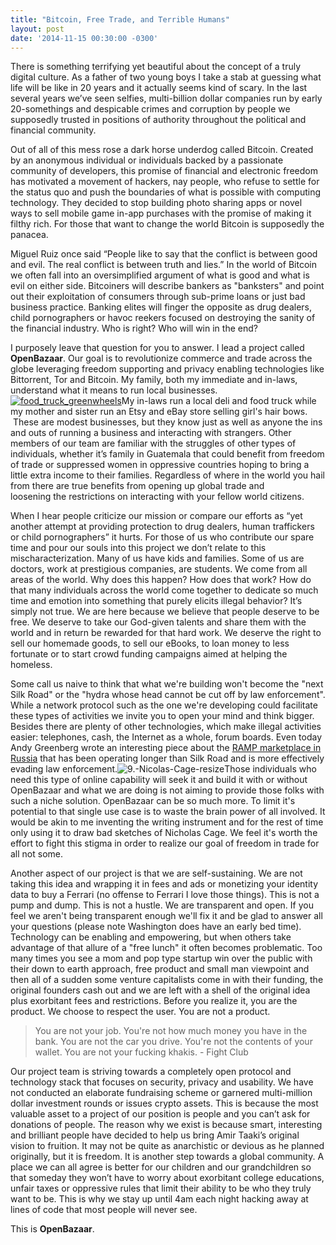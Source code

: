 ```yaml
---
title: "Bitcoin, Free Trade, and Terrible Humans" 
layout: post
date: '2014-11-15 00:30:00 -0300'
---
```

        
There is something terrifying yet beautiful about the concept of a truly digital culture. As a father of two young boys I take a stab at guessing what life will be like in 20 years and it actually seems kind of scary. In the last several years we’ve seen selfies, multi-billion dollar companies run by early 20-somethings and despicable crimes and corruption by people we supposedly trusted in positions of authority throughout the political and financial community.

Out of all of this mess rose a dark horse underdog called Bitcoin. Created by an anonymous individual or individuals backed by a passionate community of developers, this promise of financial and electronic freedom has motivated a movement of hackers, nay people, who refuse to settle for the status quo and push the boundaries of what is possible with computing technology. They decided to stop building photo sharing apps or novel ways to sell mobile game in-app purchases with the promise of making it filthy rich. For those that want to change the world Bitcoin is supposedly the panacea.

Miguel Ruiz once said “People like to say that the conflict is between good and evil. The real conflict is between truth and lies.” In the world of Bitcoin we often fall into an oversimplified argument of what is good and what is evil on either side. Bitcoiners will describe bankers as "banksters" and point out their exploitation of consumers through sub-prime loans or just bad business practice. Banking elites will finger the opposite as drug dealers, child pornographers or havoc reekers focused on destroying the sanity of the financial industry. Who is right? Who will win in the end?

I purposely leave that question for you to answer. I lead a project called **OpenBazaar**. Our goal is to revolutionize commerce and trade across the globe leveraging freedom supporting and privacy enabling technologies like Bittorrent, Tor and Bitcoin. My family, both my immediate and in-laws, understand what it means to run local businesses. [![food_truck_greenwheels](food_truck_greenwheels.png)](https://blog.openbazaar.org/wp-content/uploads/2014/11/food_truck_greenwheels.png)My in-laws run a local deli and food truck while my mother and sister run an Etsy and eBay store selling girl's hair bows.  These are modest businesses, but they know just as well as anyone the ins and outs of running a business and interacting with strangers. Other members of our team are familiar with the struggles of other types of individuals, whether it’s family in Guatemala that could benefit from freedom of trade or suppressed women in oppressive countries hoping to bring a little extra income to their families. Regardless of where in the world you hail from there are true benefits from opening up global trade and loosening the restrictions on interacting with your fellow world citizens.

When I hear people criticize our mission or compare our efforts as “yet another attempt at providing protection to drug dealers, human traffickers or child pornographers” it hurts. For those of us who contribute our spare time and pour our souls into this project we don’t relate to this mischaracterization. Many of us have kids and families. Some of us are doctors, work at prestigious companies, are students. We come from all areas of the world. Why does this happen? How does that work? How do that many individuals across the world come together to dedicate so much time and emotion into something that purely elicits illegal behavior? It’s simply not true. We are here because we believe that people deserve to be free. We deserve to take our God-given talents and share them with the world and in return be rewarded for that hard work. We deserve the right to sell our homemade goods, to sell our eBooks, to loan money to less fortunate or to start crowd funding campaigns aimed at helping the homeless. 

Some call us naive to think that what we're building won't become the "next Silk Road" or the "hydra whose head cannot be cut off by law enforcement". While a network protocol such as the one we're developing could facilitate these types of activities we invite you to open your mind and think bigger. Besides there are plenty of other technologies, which make illegal activities easier: telephones, cash, the Internet as a whole, forum boards. Even today Andy Greenberg wrote an interesting piece about the [RAMP marketplace in Russia](http://www.wired.com/2014/11/oldest-drug-market-is-russian/) that has been operating longer than Silk Road and is more effectively evading law enforcement.![9.-Nicolas-Cage-resize](9.-Nicolas-Cage-resize-150x150.jpg)Those individuals who need this type of online capability will seek it and build it with or without OpenBazaar and what we are doing is not aiming to provide those folks with such a niche solution. OpenBazaar can be so much more. To limit it's potential to that single use case is to waste the brain power of all involved. It would be akin to me inventing the writing instrument and for the rest of time only using it to draw bad sketches of Nicholas Cage. We feel it's worth the effort to fight this stigma in order to realize our goal of freedom in trade for all not some.

Another aspect of our project is that we are self-sustaining. We are not taking this idea and wrapping it in fees and ads or monetizing your identity data to buy a Ferrari (no offense to Ferrari I love those things). This is not a pump and dump. This is not a hustle. We are transparent and open. If you feel we aren't being transparent enough we'll fix it and be glad to answer all your questions (please note Washington does have an early bed time). Technology can be enabling and empowering, but when others take advantage of that allure of a "free lunch" it often becomes problematic. Too many times you see a mom and pop type startup win over the public with their down to earth approach, free product and small man viewpoint and then all of a sudden some venture capitalists come in with their funding, the original founders cash out and we are left with a shell of the original idea plus exorbitant fees and restrictions. Before you realize it, you are the product. We choose to respect the user. You are not a product.  

> You are not your job. You're not how much money you have in the bank. You are not the car you drive. You're not the contents of your wallet. You are not your fucking khakis. - Fight Club

Our project team is striving towards a completely open protocol and technology stack that focuses on security, privacy and usability. We have not conducted an elaborate fundraising scheme or garnered multi-million dollar investment rounds or issues crypto assets. This is because the most valuable asset to a project of our position is people and you can’t ask for donations of people. The reason why we exist is because smart, interesting and brilliant people have decided to help us bring Amir Taaki’s original vision to fruition. It may not be quite as anarchistic or devious as he planned originally, but it is freedom. It is another step towards a global community. A place we can all agree is better for our children and our grandchildren so that someday they won’t have to worry about exorbitant college educations, unfair taxes or oppressive rules that limit their ability to be who they truly want to be. This is why we stay up until 4am each night hacking away at lines of code that most people will never see.

This is **OpenBazaar**.